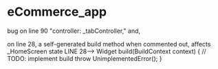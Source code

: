 # eCommerce_app

bug on line 90 "controller: _tabController,"  and,

on line 28, a self-generated build method when commented out, affects _HomeScreen state
    LINE 28--> Widget build(BuildContext context) {
                   // TODO: implement build
                  throw UnimplementedError();
               }
